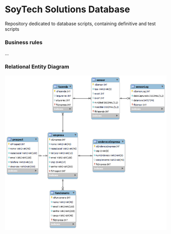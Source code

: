 # SoyTech Solutions Database
Repository dedicated to database scripts, containing definitive and test scripts

### Business rules
...

### Relational Entity Diagram
<div align="center">
  <img src="screenshot/red-model.png"/>
</div>

